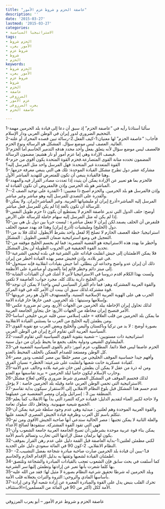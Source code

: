 ```yaml
---
title: "عاصفة الحزم و شروط عزم الأمور"
description: ''
date: '2015-03-27'
lastmod: '2015-03-27'
categories:
- الاستراتيجيا السياسية
tags:
- الحزم شروط
- الأمور يعرب
- شروط عزم
- شروط
- الحزم
keywords:
- الحزم شروط
- الأمور يعرب
- شروط عزم
- شروط
- الحزم
- عاصفة
- المرزوقي
- عزم الأمور
- يعرب المرزوقي
- عاصفة الحزم

---
```

  
  
1-سألنا أستاذنا رأيه في “عاصفة الحزم” إذ سبق أن دعا إلى قيادة بلد الحرمين مهمة التحجيم الضروري لدور إيران في الوطن العربي ودار الإسلام.  
2-فأجاب: “عاصفة الحزم” لها معنيان:1-كيف الفعل.2-رسالة تبين قصده المحرك أو علته الغائية. العصف ليس موضع سؤال. المشكل هو الرسالة ونوع الحزم.  
3-فالعصف ليس موضع سؤال لأنه يتعلق بفعل واحد محدد هدفه التدمير الحاسم.أما الحزم فيصف الإرادة وهي إما عزم أمور أو نار هشيم: مضمون الرسالة.  
4-المضمون تحدده متانة القوى المتصارعة.فحزم القوة المتحدة يكون أقوى من حزم القوة المتعددة غير المتحدة: فهل المرسل واحد مثل المرسل إليه؟  
5-مشاركة عشر دول تطرح مشكل القيادة الموحدة: تلك هي التي ينبغي معرفة حزمها. وهنا فالقيادة ينبغي أن تكون للمتعرض للتهديد المباشر الأول.  
6-فالحزم بما هو تعبير عن الإرادة يمكن أن يتبدد إذا تعددت مصادر القرار فيه.والمهدد المباشر هو بلد الحرمين وإذن فالمفروض أن تكون القيادة له.  
7-وإذن فالمرسل هو بلد الحرمين. والحزم أصبح ذا معنيين: 1-القدرة على توحيد الصف 2-والقدرة على التصدي للمرسل إليه وهو مباشر وغير مباشر.  
8-المرسل إليه المباشر=أذرع إيران أو مليشياتها العربية. وغير المباشر=إيران. ولا يمكن للرسالة أن تكون بالغة إذا لم يكن للمرسل فعل مباشر.  
9-أوضح: حلف الدول التي تدير عاصفة الحزم لا يستطيع أن يكون ذا حزم طويل النفس إذا لم يكن له مثل المرسل إليه سهام حاملة للرسالة على الأرض.  
10-فلنفرض أن الحلف يصمد.لكن إيران لا تفعل مباشرة : ليست حربا بين دول بل هي بين دول (الخليج) ومليشيات (أذرع إيران) وهذا قد يهدد صمود الحلف.  
11-استراتيجيا: خطة العصف الحازم لا تصلح إلا لفعل واحد بشرط ألايطول. لذلك فلا بد من التعجيل في وضع استراتيجية ضمان النفس الطويل : المشكل.  
12-وأخطر ما يهدد هذه الاستراتيجة هو القضية المصرية: فما لم يحسم الخليج موقفه من تحديد القوة الحقيقية في الحروب الطويلة لن يحل المشكل.  
13-فلا يمكن الاطمئنان إلى جيش انقلبت قياداته على الشرعية في بلده ليحمي الشرعية في غير بلاده. وإذن فجيش مصر بهذه القيادة أخطر من إيران.  
14-ذلك أن إيران عدو واضح وخداعه لن ينطلي. أما جيش بقيادات انقلابية فإنه سيتحول إلى مبتز دائم وخطر قائم إما بالعدوى أو مباشرة على الأنظمة.  
15-ولست بهذا الكلام اقدم دروسا في الاستراتيجيا لأني لا أشك في أن القيادات الشابة في الخليج دارية بذلك كله. مجرد جواب: العاصفة لا تكفي.  
16-والقوة العربية المشتركة وهم: فما دام القرار السياسي ليس واحدا لا يمكن أن توجد قوة مشتركة.لذلك سبق أن بينت أن الأمر كله في قوة المركز.  
17-الحرب هي على الهوية العربية الإسلامية السنية. والمستهدف الأول هو رمز عروبتها وإسلامها وسنيتها : بلد الحرمين. فمن حازها حاز قيادة الامة.  
18-لذلك تحاول إيران الإحاطة ببلد الحرمين من الجهات الأربع. ومن ثم ضرورة عكس الأمر فتصبح إيران محاطة من الجهات الأربع: حل يتجاوز الجامعة العربية.  
20-ما يمكن بلد الحرمين من قلب العلاقة = حلف إسلامي سني قلبه عربي خليجي اساسا ومن يطمئن إليه الخليج من العرب ما يستثني القيادة الانقلابية.  
21-بصورة أوضح : لا بد من تركيا وباكستان واليمن والخليج وبعض العرب مع تقوية القوى السياسية العربية التي تقاوم أذرع إيران في الوطن العربي.  
22-استراتيجية ذات مستويين: – شعبية بتقوية القوى السياسية التي تقاوم التمدد المليشاوي الشيعي ودولية بحلف يجمع ما يحيط بإيران من دول سنية.  
23-الحزم عاصفا ليس فعلا دائما. المطلوب عزم أمور: دائم بالقوى السياسية الشعبية في كل الوطن ومستعد للصدام الممكن بالحلف المحيط بالعدو.  
24-وأفهم جيدا حساسية الموقف الخليجي من مصر خلطا بين مصر كشعب ودور مصر كقيادة عسكرية خانت شعبها وانقلبت على شرعيته: الخطر= نسيان الفرق.  
25-ومن له ذرة من عقل لا يمكن أن يطمئن لمن خان شرعية بلاده وحالف عدو الأمة وحارب الإسلام ليكون حاميا لبلد الحرمين = يريد تقاسمها مع العدو.  
26-لذلك فحسم الموقف في المشكل المصري شرط ضروري وكافي لعلاج مشكل الاستراتيجية التي تحمي الوطن العربي عامة وقبله بلد الحرمين خاصة : لا يؤجل.  
27-عدم حسم هذا المشكل قبل بلوغ النظام الانقلابي إلى الاستقرار سيكون بداية تقاسم المنطقة بين 3 : إسرائيل وإيران ومصر المغتصبة من عميلهما.  
28-ولا حاجة لكبير العناء لتقديم الدليل: فقيادة حركة التمرد التي بدأ بها الانقلاب كما يعلم الجميع شيعية صهيونية. وتجاهل ذلك سلوك نعامة.  
29-والقوة العربية الموحدة وهم لعلتين : مبدئية وهي عدم وجود سلطة شرعية يمكن أن تتكلم باسم كل العرب وظرفية قيادة الجيش المصري لايعتمد عليها.  
30-والعلة الثانية لا يمكن تجنبها : مصر الحالية ستدعي أنها صاحبة الجيش الأقوى ومن ثم فهي التي تقود القوة المشتركة. ستقودها لصالح الأعداء  
31-يمكن بناء قوة عربية موحدة بشرطين:أن تصبح الجامعة العربية جامعة الشعوب وأن يكون لها برلمان ممثل لإرادتها التي تحارب وتسالم باسم الأمة.  
32-لكني مطمئن لعلتين:1-بداية العاصفة قبل القمة دليل على عدم رهن القرار بموقف النظام الانقلابي. 2-كون 90 في المائة سعودي دليل على الجدية.  
33- فـ1-يبين أن قيادة بلد الحرمين صارت صاحبة مبادرة شجاعة بفضل التشبيب.2-اطمئنان القيادة لشعبها وثقتها به بدليل الإقدام الحازم والحاسم.  
34-كما أسلفت في بحث سابق فإن الشعوب تعجب بالقيادات المبادرة والشجاعة وتلتصق بها كلما شعرت بأنها تعبر عن إرادتها وتطمئن إليها:سر الشرعية.  
35-وبلد الحرمين له شرطا تحقيق شرعية النظام بصورة لا مثيل لها: فقد من الله عليه بأساسها المادي والروحي: الثروة والتراث يجعلانه قلب الأمة.  
37-تحرك القلب بنبض يدل على القوة والمبادرة المعبرة عن إرادة شعبه أولا وعن إرادة الأمة ككل (أكثر من 90 في المائة من المسلمين)=الاستئناف.

---

عاصفة الحزم و شروط عزم الأمور – أبو يعرب المرزوقي

###